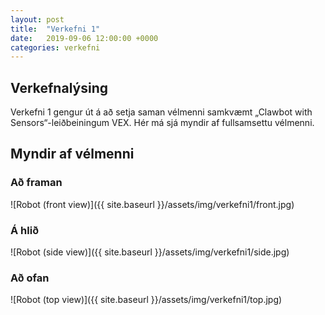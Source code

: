 ```yaml
---
layout: post
title:  "Verkefni 1"
date:   2019-09-06 12:00:00 +0000
categories: verkefni
---
```

## Verkefnalýsing

Verkefni 1 gengur út á að setja saman vélmenni samkvæmt „Clawbot with Sensors“-leiðbeiningum VEX. Hér má sjá myndir af fullsamsettu vélmenni.

## Myndir af vélmenni

### Að framan

![Robot (front view)]({{ site.baseurl }}/assets/img/verkefni1/front.jpg)

### Á hlið

![Robot (side view)]({{ site.baseurl }}/assets/img/verkefni1/side.jpg)

### Að ofan

![Robot (top view)]({{ site.baseurl }}/assets/img/verkefni1/top.jpg)
